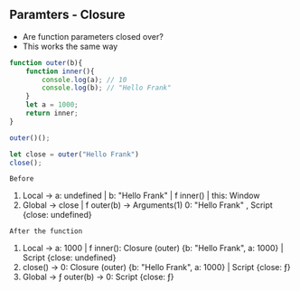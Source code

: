 ## Paramters - Closure

- Are function parameters closed over?
- This works the same way

```js
function outer(b){
    function inner(){
        console.log(a); // 10 
        console.log(b); // "Hello Frank"
    }
    let a = 1000;
    return inner; 
}

outer()(); 

let close = outer("Hello Frank")
close(); 
```

`Before`
1. Local ->  a: undefined | b: "Hello Frank" | f inner() | this: Window
2. Global ->  close | f outer(b) -> Arguments(1) 0: "Hello Frank" , Script {close: undefined}     

`After the function`
1. Local -> a: 1000 | f inner(): Closure (outer) {b: "Hello Frank", a: 1000} | Script {close: undefined}
2. close() -> 0: Closure (outer) {b: "Hello Frank", a: 1000} | Script {close: ƒ}
3. Global -> ƒ outer(b) -> 0: Script {close: ƒ} 
   
